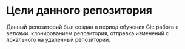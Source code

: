 # Цели данного репозитория

Данный репозиторий был создан в период обучения Git: работа с ветками, клонированием репозитория, отправка изменений с локального на удаленный репозиторий.
